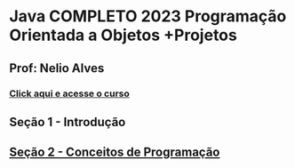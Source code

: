 # Java COMPLETO 2023 Programação Orientada a Objetos +Projetos
## Prof: Nelio Alves

### [Click aqui e acesse o curso](https://www.udemy.com/course/java-curso-completo/)
## Seção 1 - Introdução

## [Seção 2 - Conceitos de Programação](https://github.com/lex4brao/01.CURSOS.E.ESTUDOS/tree/main/03.JAVA.COMPLETO-2023.-.NELIO.ALVES/2-CONCEITOS.DE.PROGRAMACAO)
